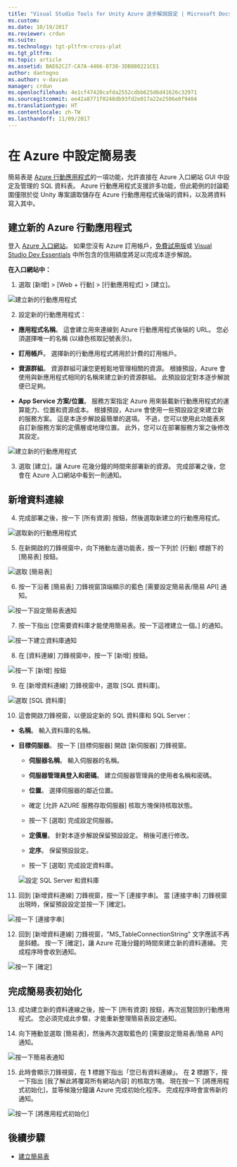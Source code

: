 ```yaml
---
title: "Visual Studio Tools for Unity Azure 逐步解說設定 | Microsoft Docs"
ms.custom: 
ms.date: 10/19/2017
ms.reviewer: crdun
ms.suite: 
ms.technology: tgt-pltfrm-cross-plat
ms.tgt_pltfrm: 
ms.topic: article
ms.assetid: BAE62C27-CA7A-4466-8738-3DB880221CE1
author: dantogno
ms.author: v-davian
manager: crdun
ms.openlocfilehash: 4e1cf47420cafda2552cdbb625d6d41626c32971
ms.sourcegitcommit: ee42a8771f0248db93fd2e017a22e2506e0f9404
ms.translationtype: HT
ms.contentlocale: zh-TW
ms.lasthandoff: 11/09/2017
---
```

# <a name="configure-easy-tables-in-azure"></a>在 Azure 中設定簡易表

簡易表是 [Azure 行動應用程式](https://azure.microsoft.com/services/app-service/mobile/)的一項功能，允許直接在 Azure 入口網站 GUI 中設定及管理的 SQL 資料表。 Azure 行動應用程式支援許多功能，但此範例的討論範圍僅限於從 Unity 專案讀取儲存在 Azure 行動應用程式後端的資料，以及將資料寫入其中。

## <a name="create-a-new-azure-mobile-app"></a>建立新的 Azure 行動應用程式

登入 [Azure 入口網站](https://ms.portal.azure.com)。 如果您沒有 Azure 訂用帳戶，[免費試用版](https://azure.microsoft.com/en-us/free/)或 [Visual Studio Dev Essentials](https://www.visualstudio.com/dev-essentials/) 中所包含的信用額度將足以完成本逐步解說。

**在入口網站中：**

1. 選取 [新增] > [Web + 行動] > [行動應用程式] > [建立]。

  ![建立新的行動應用程式](media/vstu_azure-configure-easy-tables-image1.png)

2. 設定新的行動應用程式：

  * **應用程式名稱**。 這會建立用來連線到 Azure 行動應用程式後端的 URL。 您必須選擇唯一的名稱 (以綠色核取記號表示)。

  * **訂用帳戶**。 選擇新的行動應用程式將用於計費的訂用帳戶。

  * **資源群組**。 資源群組可讓您更輕鬆地管理相關的資源。 根據預設，Azure 會使用與新應用程式相同的名稱來建立新的資源群組。 此預設設定對本逐步解說便已足夠。

  *  **App Service 方案/位置**。 服務方案指定 Azure 用來裝載新行動應用程式的運算能力、位置和資源成本。 根據預設，Azure 會使用一些預設設定來建立新的服務方案。 這是本逐步解說最簡單的選項。 不過，您可以使用此功能表來自訂新服務方案的定價層或地理位置。 此外，您可以在部署服務方案之後修改其設定。

  ![建立新的行動應用程式](media/vstu_azure-configure-easy-tables-image2.png)

3. 選取 [建立]，讓 Azure 花幾分鐘的時間來部署新的資源。 完成部署之後，您會在 Azure 入口網站中看到一則通知。

## <a name="add-a-new-data-connection"></a>新增資料連線

4. 完成部署之後，按一下 [所有資源] 按鈕，然後選取新建立的行動應用程式。

  ![選取新的行動應用程式](media/vstu_azure-configure-easy-tables-image3.png)

5. 在新開啟的刀鋒視窗中，向下捲動左邊功能表，按一下列於 [行動] 標題下的 [簡易表] 按鈕。

  ![選取 [簡易表]](media/vstu_azure-configure-easy-tables-image4.png)

6. 按一下沿著 [簡易表] 刀鋒視窗頂端顯示的藍色 [需要設定簡易表/簡易 API] 通知。

  ![按一下設定簡易表通知](media/vstu_azure-configure-easy-tables-image5.png)

7. 按一下指出 [您需要資料庫才能使用簡易表。按一下這裡建立一個。] 的通知。

  ![按一下建立資料庫通知](media/vstu_azure-configure-easy-tables-image6.png)

8. 在 [資料連線] 刀鋒視窗中，按一下 [新增] 按鈕。

  ![按一下 [新增] 按鈕](media/vstu_azure-configure-easy-tables-image7.png)

9. 在 [新增資料連線] 刀鋒視窗中，選取 [SQL 資料庫]。

  ![選取 [SQL 資料庫]](media/vstu_azure-configure-easy-tables-image8.png)

10. 這會開啟刀鋒視窗，以便設定新的 SQL 資料庫和 SQL Server：

  * **名稱**。 輸入資料庫的名稱。

  * **目標伺服器**。 按一下 [目標伺服器] 開啟 [新伺服器] 刀鋒視窗。

      * **伺服器名稱**。 輸入伺服器的名稱。

      * **伺服器管理員登入和密碼**。 建立伺服器管理員的使用者名稱和密碼。

      * **位置**。 選擇伺服器的鄰近位置。

      * 確定 [允許 AZURE 服務存取伺服器] 核取方塊保持核取狀態。

      * 按一下 [選取] 完成設定伺服器。

    * **定價層**。 針對本逐步解說保留預設設定。 稍後可進行修改。

    * **定序**。 保留預設設定。

    * 按一下 [選取] 完成設定資料庫。

    ![設定 SQL Server 和資料庫](media/vstu_azure-configure-easy-tables-image9.png)

11. 回到 [新增資料連線] 刀鋒視窗，按一下 [連接字串]。 當 [連接字串] 刀鋒視窗出現時，保留預設設定並按一下 [確定]。

  ![按一下 [連接字串]](media/vstu_azure-configure-easy-tables-image9.1.png)

12. 回到 [新增資料連線] 刀鋒視窗，"MS_TableConnectionString" 文字應該不再是斜體。 按一下 [確定]，讓 Azure 花幾分鐘的時間來建立新的資料連線。 完成程序時會收到通知。

  ![按一下 [確定]](media/vstu_azure-configure-easy-tables-image9.2.png)

## <a name="complete-the-easy-table-initialization"></a>完成簡易表初始化

13. 成功建立新的資料連線之後，按一下 [所有資源] 按鈕，再次巡覽回到行動應用程式。 您必須完成此步驟，才能重新整理簡易表設定通知。

14. 向下捲動並選取 [簡易表]，然後再次選取藍色的 [需要設定簡易表/簡易 API] 通知。

  ![按一下簡易表通知](media/vstu_azure-configure-easy-tables-image5.png)

15. 此時會顯示刀鋒視窗，在 **1** 標題下指出「您已有資料連線」。 在 **2** 標題下，按一下指出 [我了解此將覆寫所有網站內容] 的核取方塊。 現在按一下 [將應用程式初始化]，並等候幾分鐘讓 Azure 完成初始化程序。 完成程序時會宣佈新的通知。

  ![按一下 [將應用程式初始化]](media/vstu_azure-configure-easy-tables-image10.png)

## <a name="next-step"></a>後續步驟

* [建立簡易表](visual-studio-tools-for-unity-azure-setup.md)
